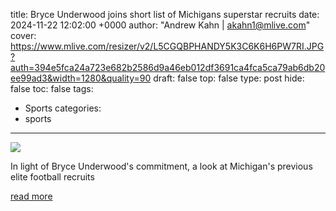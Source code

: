 title: Bryce Underwood joins short list of Michigans superstar recruits
date: 2024-11-22 12:02:00 +0000
author: "Andrew Kahn | akahn1@mlive.com"
cover: https://www.mlive.com/resizer/v2/L5CGQBPHANDY5K3C6K6H6PW7RI.JPG?auth=394e5fca24a723e682b2586d9a46eb012df3691ca4fca5ca79ab6db20ee99ad3&width=1280&quality=90
draft: false
top: false
type: post
hide: false
toc: false
tags:
  - Sports
categories:
  - sports
---

![](https://www.mlive.com/resizer/v2/L5CGQBPHANDY5K3C6K6H6PW7RI.JPG?auth=394e5fca24a723e682b2586d9a46eb012df3691ca4fca5ca79ab6db20ee99ad3&width=1280&quality=90)

In light of Bryce Underwood's commitment, a look at Michigan's previous elite football recruits

[read more](https://www.mlive.com/wolverines/2024/11/bryce-underwood-joins-short-list-of-michigans-superstar-recruits.html)
